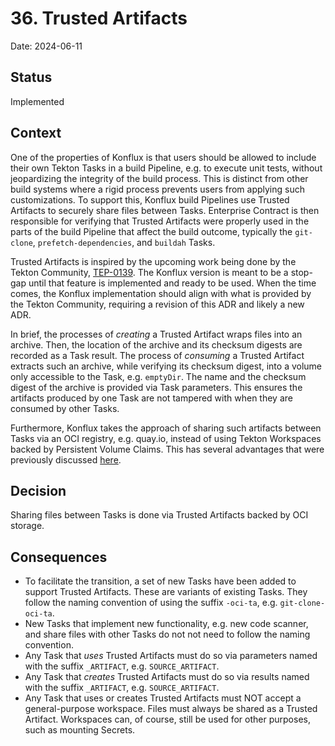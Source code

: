 # 36. Trusted Artifacts

Date: 2024-06-11

## Status

Implemented

## Context

One of the properties of Konflux is that users should be allowed to include their own Tekton Tasks
in a build Pipeline, e.g. to execute unit tests, without jeopardizing the integrity of the build
process. This is distinct from other build systems where a rigid process prevents users from
applying such customizations. To support this, Konflux build Pipelines use Trusted Artifacts to
securely share files between Tasks. Enterprise Contract is then responsible for verifying that
Trusted Artifacts were properly used in the parts of the build Pipeline that affect the build
outcome, typically the `git-clone`, `prefetch-dependencies`, and `buildah` Tasks.

Trusted Artifacts is inspired by the upcoming work being done by the Tekton Community,
[TEP-0139](https://github.com/tektoncd/community/blob/main/teps/0139-trusted-artifacts.md). The
Konflux version is meant to be a stop-gap until that feature is implemented and ready to be used.
When the time comes, the Konflux implementation should align with what is provided by the Tekton
Community, requiring a revision of this ADR and likely a new ADR.

In brief, the processes of *creating* a Trusted Artifact wraps files into an archive. Then, the
location of the archive and its checksum digests are recorded as a Task result. The process of
*consuming* a Trusted Artifact extracts such an archive, while verifying its checksum digest, into a
volume only accessible to the Task, e.g. `emptyDir`. The name and the checksum digest of the archive
is provided via Task parameters. This ensures the artifacts produced by one Task are not tampered
with when they are consumed by other Tasks.

Furthermore, Konflux takes the approach of sharing such artifacts between Tasks via an OCI registry,
e.g. quay.io, instead of using Tekton Workspaces backed by Persistent Volume Claims. This has
several advantages that were previously discussed
[here](https://github.com/konflux-ci/build-definitions/pull/913#issue-2215784386).

## Decision

Sharing files between Tasks is done via Trusted Artifacts backed by OCI storage.

## Consequences

* To facilitate the transition, a set of new Tasks have been added to support Trusted Artifacts.
  These are variants of existing Tasks. They follow the naming convention of using the suffix
  `-oci-ta`, e.g. `git-clone-oci-ta`.
* New Tasks that implement new functionality, e.g. new code scanner, and share files with other
  Tasks do not not need to follow the naming convention.
* Any Task that *uses* Trusted Artifacts must do so via parameters named with the suffix
  `_ARTIFACT`, e.g. `SOURCE_ARTIFACT`.
* Any Task that *creates* Trusted Artifacts must do so via results named with the suffix
  `_ARTIFACT`, e.g. `SOURCE_ARTIFACT`.
* Any Task that uses or creates Trusted Artifacts must NOT accept a general-purpose workspace. Files
  must always be shared as a Trusted Artifact. Workspaces can, of course, still be used for other
  purposes, such as mounting Secrets.
